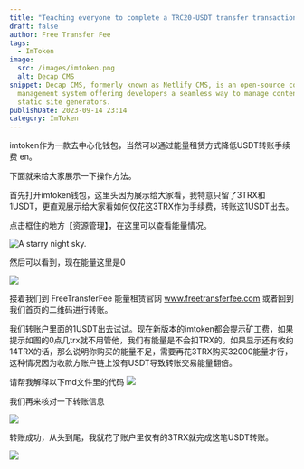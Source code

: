 ```yaml
---
title: "Teaching everyone to complete a TRC20-USDT transfer transaction on ImToken with just 4 TRX as the transaction fee"
draft: false
author: Free Transfer Fee
tags:
  - ImToken
image:
  src: /images/imtoken.png
  alt: Decap CMS
snippet: Decap CMS, formerly known as Netlify CMS, is an open-source content
  management system offering developers a seamless way to manage content for
  static site generators.
publishDate: 2023-09-14 23:14
category: ImToken
---
```


imtoken作为一款去中心化钱包，当然可以通过能量租赁方式降低USDT转账手续费 en。

下面就来给大家展示一下操作方法。

首先打开imtoken钱包，这里头因为展示给大家看，我特意只留了3TRX和1USDT，更直观展示给大家看如何仅花这3TRX作为手续费，转账这1USDT出去。

点击框住的地方【资源管理】，在这里可以查看能量情况。

![A starry night sky.](/images/202306291688050518168444.png)

然后可以看到，现在能量这里是0

![](/images/202306291688050553599328.png)

接着我们到 FreeTransferFee 能量租赁官网 www.freetransferfee.com 或者回到我们首页的二维码进行转账。

我们转账户里面的1USDT出去试试。现在新版本的imtoken都会提示矿工费，如果提示如图的0点几trx就不用管他，我们有能量是不会扣TRX的。如果显示还有收约14TRX的话，那么说明你购买的能量不足，需要再花3TRX购买32000能量才行，这种情况因为收款方账户链上没有USDT导致转账交易能量翻倍。

请帮我解释以下md文件里的代码
![](/images/202306291688050834367140.png)

我们再来核对一下转账信息

![](/images/202306291688051245331593.png)

转账成功，从头到尾，我就花了账户里仅有的3TRX就完成这笔USDT转账。

![](/images/202306291688051294609194.png)




